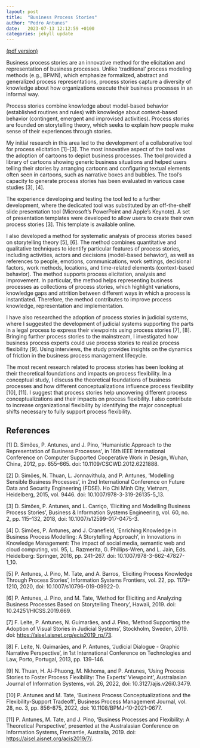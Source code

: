 ```yaml
---
layout: post
title:  "Business Process Stories"
author: "Pedro Antunes"
date:   2023-07-13 12:12:59 +0100
categories: jekyll update
---
```


[(pdf version)](assets/pdf/process-stories.pdf)

Business process stories are an innovative method for the elicitation and representation of business processes. Unlike ‘traditional’ process modeling methods (e.g., BPMN), which emphasize formalized, abstract and generalized process representations, process stories capture a diversity of knowledge about how organizations execute their business processes in an informal way.

Process stories combine knowledge about model-based behavior (established routines and rules) with knowledge about context-based behavior (contingent, emergent and improvised activities). Process stories are founded on storytelling theory, which seeks to explain how people make sense of their experiences through stories.

My initial research in this area led to the development of a collaborative tool for process elicitation [1]–[3]. The most innovative aspect of the tool was the adoption of cartoons to depict business processes. The tool provided a library of cartoons showing generic business situations and helped users telling their stories by arranging cartoons and configuring textual elements often seen in cartoons, such as narrative boxes and bubbles. The tool’s capacity to generate process stories has been evaluated in various case studies [3], [4].

The experience developing and testing the tool led to a further development, where the dedicated tool was substituted by an off-the-shelf slide presentation tool (Microsoft’s PowerPoint and Apple’s Keynote). A set of presentation templates were developed to allow users to create their own process stories [3]. This template is available online.

I also developed a method for systematic analysis of process stories based on storytelling theory [5], [6]. The method combines quantitative and qualitative techniques to identify particular features of process stories, including activities, actors and decisions (model-based behavior), as well as references to people, emotions, communications, work settings, decisional factors, work methods, locations, and time-related elements (context-based behavior). The method supports process elicitation, analysis and improvement. In particular, the method helps representing business processes as collections of process stories, which highlight variations, knowledge gaps and attrition between different ways in which a process is instantiated. Therefore, the method contributes to improve process knowledge, representation and implementation.

I have also researched the adoption of process stories in judicial systems, where I suggested the development of judicial systems supporting the parts in a legal process to express their viewpoints using process stories [7], [8].
Bringing further process stories to the mainstream, I investigated how business process experts could use process stories to realize process flexibility [9]. Using interviews, the study provides insights on the dynamics of friction in the business process management lifecycle.

The most recent research related to process stories has been looking at their theoretical foundations and impacts on process flexibility. In a conceptual study, I discuss the theoretical foundations of business processes and how different conceptualizations influence process flexibility [10], [11]. I suggest that process stories help uncovering different process conceptualizations and their impacts on process flexibility. I also contribute to increase organizational flexibility by identifying the major conceptual shifts necessary to fully support process flexibility.

References
----------

[1]	D. Simões, P. Antunes, and J. Pino, ‘Humanistic Approach to the Representation of Business Processes’, in 16th IEEE International Conference on Computer Supported Cooperative Work in Design, Wuhan, China, 2012, pp. 655–665. doi: 10.1109/CSCWD.2012.6221888.

[2]	D. Simões, N. Thuan, L. Jonnavithula, and P. Antunes, ‘Modelling Sensible Business Processes’, in 2nd International Conference on Future Data and Security Engineering (FDSE). Ho Chi Minh City, Vietnam, Heidelberg, 2015, vol. 9446. doi: 10.1007/978-3-319-26135-5_13.

[3]	D. Simões, P. Antunes, and L. Carriço, ‘Eliciting and Modelling Business Process Stories’, Business & Information Systems Engineering, vol. 60, no. 2, pp. 115–132, 2018, doi: 10.1007/s12599-017-0475-3.

[4]	D. Simões, P. Antunes, and J. Cranefield, ‘Enriching Knowledge in Business Process Modelling: A Storytelling Approach’, in Innovations in Knowledge Management: The impact of social media, semantic web and cloud computing, vol. 95, L. Razmerita, G. Phillips-Wren, and L. Jain, Eds. Heidelberg: Springer, 2016, pp. 241–267. doi: 10.1007/978-3-662-47827-1_10.

[5]	P. Antunes, J. Pino, M. Tate, and A. Barros, ‘Eliciting Process Knowledge Through Process Stories’, Information Systems Frontiers, vol. 22, pp. 1179–1210, 2020, doi: 10.1007/s10796-019-09922-0.

[6]	P. Antunes, J. Pino, and M. Tate, ‘Method for Eliciting and Analyzing Business Processes Based on Storytelling Theory’, Hawaii, 2019. doi: 10.24251/HICSS.2019.669.

[7]	F. Leite, P. Antunes, N. Guimarães, and J. Pino, ‘Method Supporting the Adoption of Visual Stories in Judicial Systems’, Stockholm, Sweden, 2019. doi: https://aisel.aisnet.org/ecis2019_rp/73.

[8]	F. Leite, N. Guimarães, and P. Antunes, ‘Judicial Dialogue - Graphic Narrative Perspective’, in 1st International Conference on Technologies and Law, Porto, Portugal, 2013, pp. 139–146.

[9]	N. Thuan, H. Ai-Phuong, M. Nkhoma, and P. Antunes, ‘Using Process Stories to Foster Process Flexibility: The Experts’ Viewpoint’, Australasian Journal of Information Systems, vol. 26, 2022, doi: 10.3127/ajis.v26i0.3479.

[10]	P. Antunes and M. Tate, ‘Business Process Conceptualizations and the Flexibility-Support Tradeoff’, Business Process Management Journal, vol. 28, no. 3, pp. 856–875, 2022, doi: 10.1108/BPMJ-10-2021-0677.

[11]	P. Antunes, M. Tate, and J. Pino, ‘Business Processes and Flexibility: A Theoretical Perspective’, presented at the Australasian Conference on Information Systems, Fremantle, Australia, 2019. doi: https://aisel.aisnet.org/acis2019/7/.
